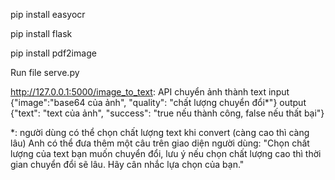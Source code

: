 pip install easyocr

pip install flask

pip install pdf2image

Run file serve.py

http://127.0.0.1:5000/image_to_text: API chuyển ảnh thành text
input {"image":"base64 của ảnh", "quality": "chất lượng chuyển đổi*"}
output {"text": "text của ảnh", "success": "true nếu thành công, false nếu thất bại"}

*: người dùng có thể chọn chất lượng text khi convert (càng cao thì càng lâu)
Anh có thể đưa thêm một câu trên giao diện người dùng: "Chọn chất lượng của text bạn 
muốn chuyển đổi, lưu ý nếu chọn chất lượng cao thì thời gian chuyển đổi sẽ lâu. Hãy 
cân nhắc lựa chọn của bạn."
